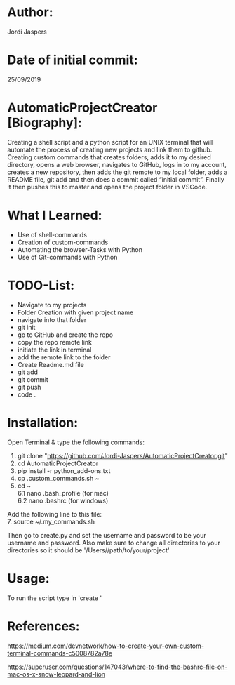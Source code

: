 # Author:  
Jordi Jaspers  
  
# Date of initial commit:  
25/09/2019   
  
# AutomaticProjectCreator [Biography]:  
Creating a shell script and a python script for an UNIX terminal that will automate the process of creating new projects and link them to github. Creating custom commands that creates folders, adds it to my desired directory, opens a web browser, navigates to GitHub, logs in to my account, creates a new repository, then adds the git remote to my local folder, adds a README file, git add and then does a commit called “initial commit”. Finally it then pushes this to master and opens the project folder in VSCode.  
  
# What I Learned:  
* Use of shell-commands  
* Creation of custom-commands  
* Automating the browser-Tasks with Python  
* Use of Git-commands with Python  
  
# TODO-List:  
- Navigate to my projects  
- Folder Creation with given project name  
- navigate into that folder  
- git init  
- go to GitHub and create the repo  
- copy the repo remote link  
- initiate the link in terminal  
- add the remote link to the folder  
- Create Readme.md file  
- git add  
- git commit  
- git push  
- code .  
  
# Installation:  
Open Terminal & type the following commands:  
1. git clone "https://github.com/Jordi-Jaspers/AutomaticProjectCreator.git"  
2. cd AutomaticProjectCreator  
3. pip install -r python_add-ons.txt  
4. cp .custom_commands.sh ~  
5. cd ~  
6.1 nano .bash_profile (for mac)  
6.2 nano .bashrc (for windows)  
  
Add the following line to this file:  
7. source ~/.my_commands.sh  
  
Then go to create.py and set the username and password to be your username and password.
Also make sure to change all directories to your directories so it should be '/Users/<your username>/path/to/your/project'
  
# Usage:  
To run the script type in 'create <name of your folder>'  
  
# References:  
https://medium.com/devnetwork/how-to-create-your-own-custom-terminal-commands-c5008782a78e 
  
https://superuser.com/questions/147043/where-to-find-the-bashrc-file-on-mac-os-x-snow-leopard-and-lion  

